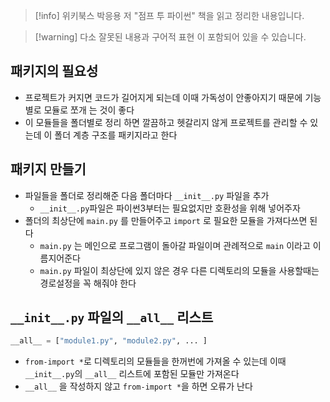 > [!info] 위키북스 박응용 저 "점프 투 파이썬" 책을 읽고 정리한 내용입니다.

> [!warning] 다소 잘못된 내용과 구어적 표현 이 포함되어 있을 수 있습니다.

## 패키지의 필요성

- 프로젝트가 커지면 코드가 길어지게 되는데 이때 가독성이 안좋아지기 때문에 기능별로 모듈로 쪼개 는 것이 좋다
- 이 모듈들을 폴더별로 정리 하면 깔끔하고 헷갈리지 않게 프로젝트를 관리할 수 있는데 이 폴더 계층 구조를 패키지라고 한다

## 패키지 만들기

- 파일들을 폴더로 정리해준 다음 폴더마다 `__init__.py` 파일을 추가
	- `__init__.py`파일은 파이썬3부터는 필요없지만 호환성을 위해 넣어주자
- 폴더의 최상단에 `main.py` 를 만들어주고 `import` 로 필요한 모듈을 가져다쓰면 된다
	- `main.py` 는 메인으로 프로그램이 돌아갈 파일이며 관례적으로 `main` 이라고 이름지어준다
	- `main.py` 파일이 최상단에 있지 않은 경우 다른 디렉토리의 모듈을 사용할때는 경로설정을 꼭 해줘야 한다

## `__init__.py` 파일의 `__all__` 리스트

```python
__all__ = ["module1.py", "module2.py", ... ]
```

- `from-import *`로 디렉토리의 모듈들을 한꺼번에 가져올 수 있는데 이때 `__init__.py`의 `__all__` 리스트에 포함된 모듈만 가져온다
- `__all__` 을 작성하지 않고 `from-import *`을 하면 오류가 난다